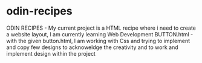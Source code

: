 # odin-recipes
ODIN RECIPES - My current project is a HTML recipe where i need to create a website layout, I am currently learning Web Development
BUTTON.html -  with the given button.html, I am working with Css and trying to implement and copy few designs to acknoweldge the creativity and to work and implement design within the project